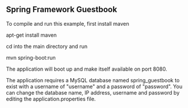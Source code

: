 Spring Framework Guestbook
--------------------------

To compile and run this example, first install maven

apt-get install maven

cd into the main directory and run

mvn spring-boot:run

The application will boot up and make itself available on port 8080.

The application requires a MySQL database named spring_guestbook to exist with a username of "username" and a
password of "password". You can change the database name, IP address, username and password by editing the
application.properties file.

